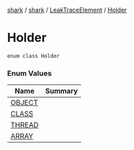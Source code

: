 [shark](../../../index.md) / [shark](../../index.md) / [LeakTraceElement](../index.md) / [Holder](./index.md)

# Holder

`enum class Holder`

### Enum Values

| Name | Summary |
|---|---|
| [OBJECT](-o-b-j-e-c-t.md) |  |
| [CLASS](-c-l-a-s-s.md) |  |
| [THREAD](-t-h-r-e-a-d.md) |  |
| [ARRAY](-a-r-r-a-y.md) |  |

